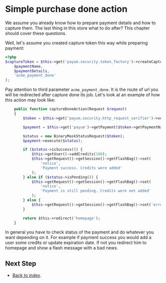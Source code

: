 # Simple purchase done action

We assume you already know how to prepare payment details and how to capture them.
The last thing in this store what to do after?
This chapter should cover these questions.

Well, let's assume you created capture token this way while preparing payment:

```php
<?php
$captureToken = $this->get('payum.security.token_factory')->createCaptureToken(
    $paymentName,
    $paymentDetails,
    'acme_payment_done'
);
```

Pay attention to third parameter `acme_payment_done`.
It is the route of url you will be redirected after capture done its job. Let's look at an example of how this action may look like:

```php
    public function captureDoneAction(Request $request)
    {
        $token = $this->get('payum.security.http_request_verifier')->verify($request);

        $payment = $this->get('payum')->getPayment($token->getPaymentName());

        $status = new BinaryMaskStatusRequest($token);
        $payment->execute($status);

        if ($status->isSuccess()) {
            $this->getUser()->addCredits(100);
            $this->getRequest()->getSession()->getFlashBag()->set(
                'notice',
                'Payment success. Credits were added'
            );
        } else if ($status->isPending()) {
            $this->getRequest()->getSession()->getFlashBag()->set(
                'notice',
                'Payment is still pending. Credits were not added'
            );
        } else {
            $this->getRequest()->getSession()->getFlashBag()->set('error', 'Payment failed');
        }

        return $this->redirect('homepage');
    }
```

In general you have to check status of the payment and do whatever you want depending on it.
For example if payment success you  would add a user some credits or update expiration date.
If not you redirect him to homepage and show a flash message with a bad news.

## Next Step

* [Back to index](index.md).